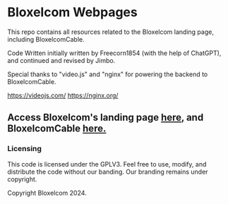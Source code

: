 # Bloxelcom Webpages
This repo contains all resources related to the
Bloxelcom landing page, including BloxelcomCable.

Code Written initially written by 
Freecorn1854 (with the help of ChatGPT), and
continued and revised by Jimbo.

Special thanks to "video.js" and "nginx"
for powering the backend to BloxelcomCable.

https://videojs.com/
https://nginx.org/

## Access Bloxelcom's landing page [here](https://www.bloxelcom.net), and BloxelcomCable [here.](https://bloxelcom.net/bloxcable)


### Licensing
This code is licensed under the GPLV3.
Feel free to use, modify, and distribute the code
without our banding. Our branding remains under copyright.

Copyright Bloxelcom 2024.
